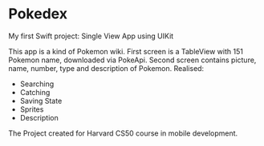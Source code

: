 # Pokedex
My first Swift project: Single View App using UIKit

This app is a kind of Pokemon wiki. 
First screen is a TableView with 151 Pokemon name, downloaded via PokeApi.
Second screen contains picture, name, number, type and description of Pokemon.
Realised:
- Searching
- Catching
- Saving State
- Sprites
- Description

The Project created for Harvard CS50 course in mobile development.
